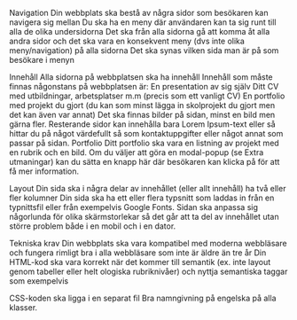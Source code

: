 Navigation
Din webbplats ska bestå av några sidor som besökaren kan navigera sig mellan
Du ska ha en meny där användaren kan ta sig runt till alla de olika undersidorna
Det ska från alla sidorna gå att komma åt alla andra sidor och det ska vara en konsekvent meny (dvs inte olika meny/navigation) på alla sidorna
Det ska synas vilken sida man är på som besökare i menyn

Innehåll
Alla sidorna på webbplatsen ska ha innehåll
Innehåll som måste finnas någonstans på webbplatsen är:
En presentation av sig själv
Ditt CV med utbildningar, arbetsplatser m.m (precis som ett vanligt CV)
En portfolio med projekt du gjort (du kan som minst lägga in skolprojekt du gjort men det kan även var annat)
Det ska finnas bilder på sidan, minst en bild men gärna fler.
Resterande sidor kan innehålla bara Lorem Ipsum-text eller så hittar du på något värdefullt så som kontaktuppgifter eller något annat som passar på sidan.
Portfolio
Ditt portfolio ska vara en listning av projekt med en rubrik och en bild. Om du väljer att göra en modal-popup (se Extra utmaningar) kan du sätta en knapp här där besökaren kan klicka på för att få mer information. 

Layout
Din sida ska i några delar av innehållet (eller allt innehåll) ha två eller fler kolumner
Din sida ska ha ett eller flera typsnitt som laddas in från en typnittsfil eller från exempelvis Google Fonts.
Sidan ska anpassa sig någorlunda för olika skärmstorlekar så det går att ta del av innehållet utan större problem både i en mobil och i en dator.

Tekniska krav
Din webbplats ska vara kompatibel med moderna webbläsare och fungera rimligt bra i alla webbläsare som inte är äldre än tre år
Din HTML-kod ska vara korrekt när det kommer till semantik (ex. inte layout genom tabeller eller helt ologiska rubriknivåer) och nyttja semantiska taggar som exempelvis <nav>
CSS-koden ska ligga i en separat fil
Bra namngivning på engelska på alla klasser.